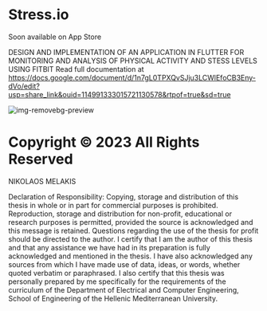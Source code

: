 # Stress.io
Soon available on App Store

DESIGN AND IMPLEMENTATION OF AN APPLICATION IN FLUTTER FOR MONITORING AND ANALYSIS OF PHYSICAL ACTIVITY AND STESS LEVELS USING FITBIT
Read full documentation at https://docs.google.com/document/d/1n7gL0TPXQvSJju3LCWlEfoCB3Eny-dVo/edit?usp=share_link&ouid=114991333015721130578&rtpof=true&sd=true

![img-removebg-preview](https://github.com/nikosmelakis/stress.io/assets/136566515/43c526d0-17ce-4197-afb4-f9d10913fd6d)





# Copyright © 2023 All Rights Reserved 
NIKOLAOS MELAKIS



Declaration of Responsibility: Copying, storage and distribution of this thesis in whole or in part for commercial purposes is prohibited. Reproduction, storage and distribution for non-profit, educational or research purposes is permitted, provided the source is acknowledged and this message is retained. Questions regarding the use of the thesis for profit should be directed to the author. I certify that I am the author of this thesis and that any assistance we have had in its preparation is fully acknowledged and mentioned in the thesis. I have also acknowledged any sources from which I have made use of data, ideas, or words, whether quoted verbatim or paraphrased. I also certify that this thesis was personally prepared by me specifically for the requirements of the curriculum of the Department of Electrical and Computer Engineering, School of Engineering of the Hellenic Mediterranean University.
